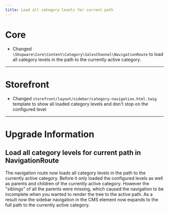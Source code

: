 ```yaml
---
title: Load all category levels for current path
---
```

# Core
* Changed `\Shopware\Core\Content\Category\SalesChannel\NavigationRoute` to load all category levels in the path to the currently active category.
___
# Storefront
* Changed `storefront/layout/sidebar/category-navigation.html.twig` template to show all loaded category levels and don't stop on the configured level

___

# Upgrade Information

## Load all category levels for current path in NavigationRoute

The navigation route now loads all category levels in the path to the currently active category.
Before it only loaded the configured levels as well as parents and children of the currently active category.
However the "siblings" of all the parents were missing, which caused the navigation to be incomplete when you wanted to render the tree to the active path.
As a result now the sidebar navigation in the CMS element now expands to the full path to the currently active category.